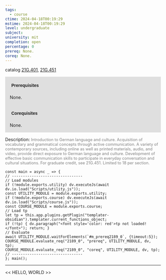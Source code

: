 ```yaml
---
tags:
  - course
ctime: 2024-04-18T00:19:29
mstime: 2024-04-18T00:19:29
level: undergraduate
subject: 
university: mit
completion: open
percentage: 0
prereq: None.
coreq: None.
---
```


catalog [21G.401](http://student.mit.edu/catalog/m21Ge.html#21G.401), [21G.451](http://student.mit.edu/catalog/m21Ge.html#21G.451)

<span style="display: block; padding: 15px; background-color: rgb(100, 100, 100, 0.2);"><font id="m_prereq2189_0" style="display: block; font-family: Arial, sans-serif; font-weight: bold; padding: 5px">Prerequisites</font><br><span id="prereq2189_0">None.</span></span>
<span style="display: block; padding: 15px; background-color: rgb(100, 100, 100, 0.2);"><font id="m_coreq2189_0" style="display: block; font-family: Arial, sans-serif; font-weight: bold; padding: 5px">Corequisites</font><br><span id="coreq2189_0">None.</span></span>

<font style="">Description:</font>
<font style="color: grey; font-size: 0.8rem;">Introduction to German language and culture. Acquisition of vocabulary and grammatical concepts through active communication. A variety of contemporary sources, including online as well as printed materials, audio, and video, provide direct exposure to German language and culture. Development of effective basic communication skills to participate in everyday conversation and cultural situations. For graduate credit, see 21G.451. Limited to 18 per section.</font>

```dataviewjs
const main = async _ => {
// --------------------------------
// Load modules
if (!module.exports.utility) dv.executeJs(await dv.io.load("Scripts/utility.js"));
const UTILITY_MODULE = module.exports.utility;
if (!module.exports.course) dv.executeJs(await dv.io.load("Scripts/course.js"));
const COURSE_MODULE = module.exports.course;
// Load tp
let tp = this.app.plugins.getPlugin("templater-obsidian").templater.current_functions_object;
if (!tp) { dv.paragraph("<font style='color: red'>tp not loaded!</font>"); return; }
// Evaluate
await UTILITY_MODULE.waitForElements(`#m_prereq2189_0`, {timeout:5});
COURSE_MODULE.evaluate_req("2189_0", "prereq", UTILITY_MODULE, dv, tp);
COURSE_MODULE.evaluate_req("2189_0", "coreq", UTILITY_MODULE, dv, tp);
// --------------------------------
}; main();
```

---

<< HELLO, WORLD >>
